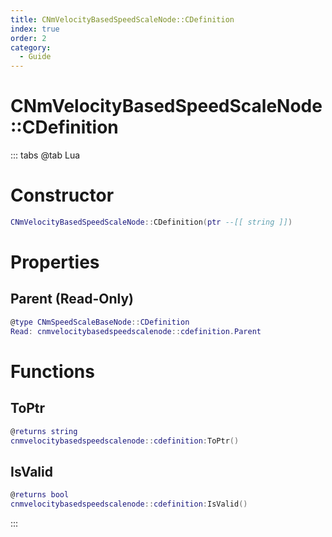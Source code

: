 ```yaml
---
title: CNmVelocityBasedSpeedScaleNode::CDefinition
index: true
order: 2
category:
  - Guide
---
```


# CNmVelocityBasedSpeedScaleNode::CDefinition

::: tabs
@tab Lua
# Constructor
```lua
CNmVelocityBasedSpeedScaleNode::CDefinition(ptr --[[ string ]])
```
# Properties
## Parent (Read-Only)
```lua
@type CNmSpeedScaleBaseNode::CDefinition
Read: cnmvelocitybasedspeedscalenode::cdefinition.Parent
```
# Functions
## ToPtr
```lua
@returns string
cnmvelocitybasedspeedscalenode::cdefinition:ToPtr()
```
## IsValid
```lua
@returns bool
cnmvelocitybasedspeedscalenode::cdefinition:IsValid()
```

:::